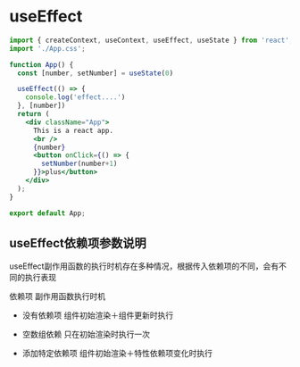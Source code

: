 # useEffect

```jsx
import { createContext, useContext, useEffect, useState } from 'react';
import './App.css';

function App() {
  const [number, setNumber] = useState(0)

  useEffect(() => {
    console.log('effect....')
  }, [number])
  return (
    <div className="App">
      This is a react app.
      <br />
      {number}
      <button onClick={() => {
        setNumber(number+1)
      }}>plus</button>
    </div>
  );
}

export default App;
```

## useEffect依赖项参数说明

useEffect副作用函数的执行时机存在多种情况，根据传入依赖项的不同，会有不同的执行表现

依赖项       副作用函数执行时机

- 没有依赖项 组件初始渲染＋组件更新时执行

- 空数组依赖 只在初始渲染时执行一次

- 添加特定依赖项 组件初始渲染＋特性依赖项变化时执行
